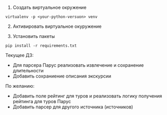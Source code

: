 1. Создать виртуальное окружение

`virtualenv -p <your-python-versuon> venv`

2. Активировать виртуальное окуружение

3. Установить пакеты

`pip install -r requirements.txt`


Текущее ДЗ:

- Для парсера Парус реализовать извлечение и сохранение длительности
- Добавить сохраниение описания экскурсии


По желанию:

- Добавить поле рейтинг для туров и реализовать логику получения рейтинга для туров Парус
- Добавить парсер для другого источника (источников)
